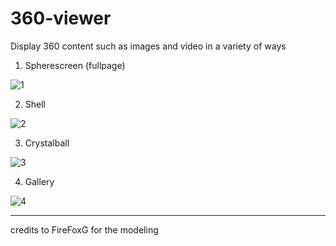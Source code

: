 # 360-viewer

Display 360 content such as images and video in a variety of ways

1. Spherescreen (fullpage)

![1](https://i.imgur.com/WSRT9wc.jpg)

2. Shell

![2](https://i.imgur.com/qGzLKBG.jpg)

3. Crystalball

![3](https://i.imgur.com/zjOMAs6.jpg)

4. Gallery

![4](https://i.imgur.com/1GqeRcb.jpg)


---

credits to FireFoxG for the modeling
